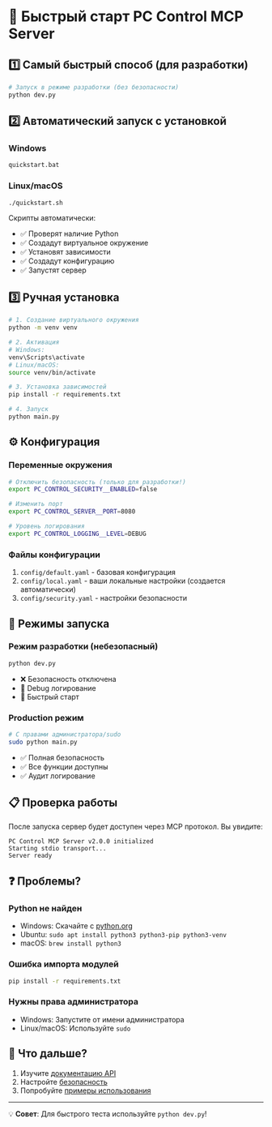 # 🚀 Быстрый старт PC Control MCP Server

## 1️⃣ Самый быстрый способ (для разработки)

```bash
# Запуск в режиме разработки (без безопасности)
python dev.py
```

## 2️⃣ Автоматический запуск с установкой

### Windows
```cmd
quickstart.bat
```

### Linux/macOS
```bash
./quickstart.sh
```

Скрипты автоматически:
- ✅ Проверят наличие Python
- ✅ Создадут виртуальное окружение
- ✅ Установят зависимости
- ✅ Создадут конфигурацию
- ✅ Запустят сервер

## 3️⃣ Ручная установка

```bash
# 1. Создание виртуального окружения
python -m venv venv

# 2. Активация
# Windows:
venv\Scripts\activate
# Linux/macOS:
source venv/bin/activate

# 3. Установка зависимостей
pip install -r requirements.txt

# 4. Запуск
python main.py
```

## ⚙️ Конфигурация

### Переменные окружения

```bash
# Отключить безопасность (только для разработки!)
export PC_CONTROL_SECURITY__ENABLED=false

# Изменить порт
export PC_CONTROL_SERVER__PORT=8080

# Уровень логирования
export PC_CONTROL_LOGGING__LEVEL=DEBUG
```

### Файлы конфигурации

1. `config/default.yaml` - базовая конфигурация
2. `config/local.yaml` - ваши локальные настройки (создается автоматически)
3. `config/security.yaml` - настройки безопасности

## 🔧 Режимы запуска

### Режим разработки (небезопасный)
```bash
python dev.py
```
- ❌ Безопасность отключена
- 📝 Debug логирование
- 🚀 Быстрый старт

### Production режим
```bash
# С правами администратора/sudo
sudo python main.py
```
- ✅ Полная безопасность
- ✅ Все функции доступны
- ✅ Аудит логирование

## 📋 Проверка работы

После запуска сервер будет доступен через MCP протокол. Вы увидите:

```
PC Control MCP Server v2.0.0 initialized
Starting stdio transport...
Server ready
```

## ❓ Проблемы?

### Python не найден
- Windows: Скачайте с [python.org](https://python.org)
- Ubuntu: `sudo apt install python3 python3-pip python3-venv`
- macOS: `brew install python3`

### Ошибка импорта модулей
```bash
pip install -r requirements.txt
```

### Нужны права администратора
- Windows: Запустите от имени администратора
- Linux/macOS: Используйте `sudo`

## 🎯 Что дальше?

1. Изучите [документацию API](docs/API_RU.md)
2. Настройте [безопасность](config/security.yaml)
3. Попробуйте [примеры использования](README_RU.md#-использование)

---

💡 **Совет**: Для быстрого теста используйте `python dev.py`!